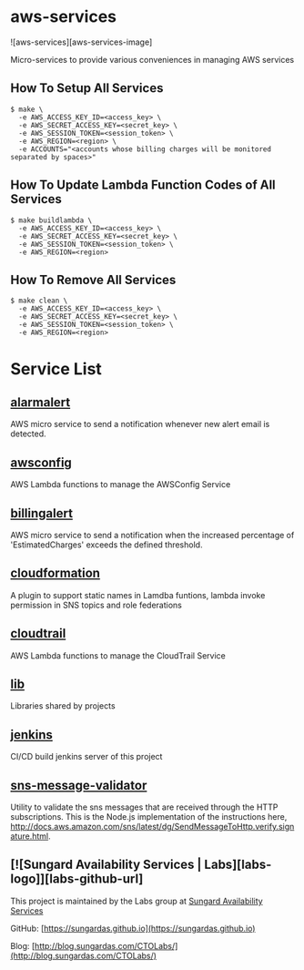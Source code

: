 # aws-services

![aws-services][aws-services-image]

Micro-services to provide various conveniences in managing AWS services


## How To Setup All Services

    $ make \
      -e AWS_ACCESS_KEY_ID=<access_key> \
      -e AWS_SECRET_ACCESS_KEY=<secret_key> \
      -e AWS_SESSION_TOKEN=<session_token> \
      -e AWS_REGION=<region> \
      -e ACCOUNTS="<accounts whose billing charges will be monitored separated by spaces>"


## How To Update Lambda Function Codes of All Services

    $ make buildlambda \
      -e AWS_ACCESS_KEY_ID=<access_key> \
      -e AWS_SECRET_ACCESS_KEY=<secret_key> \
      -e AWS_SESSION_TOKEN=<session_token> \
      -e AWS_REGION=<region>


## How To Remove All Services

    $ make clean \
      -e AWS_ACCESS_KEY_ID=<access_key> \
      -e AWS_SECRET_ACCESS_KEY=<secret_key> \
      -e AWS_SESSION_TOKEN=<session_token> \
      -e AWS_REGION=<region>


# Service List

## <a href='https://github.com/SungardAS/aws-services/tree/develop/alarmalert'>alarmalert</a>
AWS micro service to send a notification whenever new alert email is detected.

## <a href='https://github.com/SungardAS/aws-services/tree/develop/awsconfig'>awsconfig</a>
AWS Lambda functions to manage the AWSConfig Service

## <a href='https://github.com/SungardAS/aws-services/tree/develop/billingalert'>billingalert</a>
AWS micro service to send a notification when the increased percentage of 'EstimatedCharges' exceeds the defined threshold.

## <a href='https://github.com/SungardAS/aws-services/tree/develop/cloudformation'>cloudformation</a>
A plugin to support static names in Lamdba funtions, lambda invoke permission in SNS topics and role federations

## <a href='https://github.com/SungardAS/aws-services/tree/develop/cloudtrail'>cloudtrail</a>
AWS Lambda functions to manage the CloudTrail Service

## <a href='https://github.com/SungardAS/aws-services/tree/develop/lib'>lib</a>
Libraries shared by projects

## <a href='https://github.com/SungardAS/aws-services/tree/develop/jenkins'>jenkins</a>
CI/CD build jenkins server of this project

## <a href='https://github.com/SungardAS/aws-services/tree/develop/sns-message-validator'>sns-message-validator</a>
Utility to validate the sns messages that are received through the HTTP subscriptions.
This is the Node.js implementation of the instructions here, http://docs.aws.amazon.com/sns/latest/dg/SendMessageToHttp.verify.signature.html.

## [![Sungard Availability Services | Labs][labs-logo]][labs-github-url]

This project is maintained by the Labs group at [Sungard Availability
Services](http://sungardas.com)

GitHub: [https://sungardas.github.io](https://sungardas.github.io)

Blog:
[http://blog.sungardas.com/CTOLabs/](http://blog.sungardas.com/CTOLabs/)

[aws-services-logo]: ./docs/images/logo.png?raw=true
